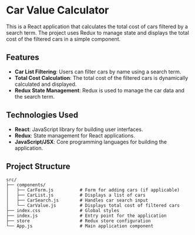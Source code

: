 # Car Value Calculator

This is a React application that calculates the total cost of cars filtered by a search term. The project uses Redux to manage state and displays the total cost of the filtered cars in a simple component.

## Features

- **Car List Filtering**: Users can filter cars by name using a search term.
- **Total Cost Calculation**: The total cost of the filtered cars is dynamically calculated and displayed.
- **Redux State Management**: Redux is used to manage the car data and the search term.

## Technologies Used

- **React**: JavaScript library for building user interfaces.
- **Redux**: State management for React applications.
- **JavaScript/JSX**: Core programming languages for building the application.

## Project Structure

```plaintext
src/
├── components/
│   ├── CarForm.js          # Form for adding cars (if applicable)
│   ├── CarList.js          # Displays a list of cars
│   ├── CarSearch.js        # Handles car search input
│   └── CarValue.js         # Displays total cost of filtered cars
├── index.css               # Global styles
├── index.js                # Entry point for the application
├── store                   # Redux store configuration
└── App.js                  # Main application component
